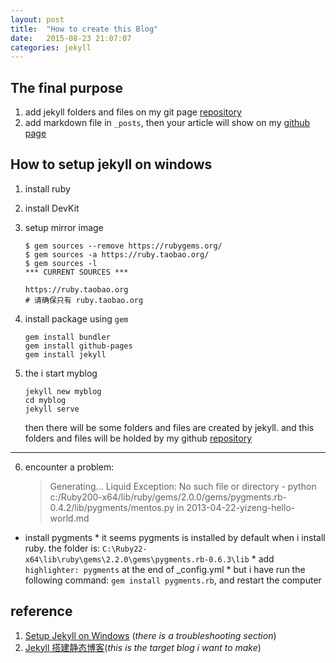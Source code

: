 ```yaml
---
layout: post
title:  "How to create this Blog"
date:   2015-08-23 21:07:07
categories: jekyll
---
```

## The final purpose
1. add jekyll folders and files on my git page [repository](https://github.com/ray525/ray525.github.io)
2. add markdown file in `_posts`, then your article will show on my [github page](http://ray525.github.io/)

## How to setup jekyll on windows
1. install ruby
2. install DevKit
3. setup mirror image
    ```
    $ gem sources --remove https://rubygems.org/
    $ gem sources -a https://ruby.taobao.org/
    $ gem sources -l
    *** CURRENT SOURCES ***
    
    https://ruby.taobao.org
    # 请确保只有 ruby.taobao.org
    ```
4. install package using  `gem` 

    ```
    gem install bundler
    gem install github-pages
    gem install jekyll
    ```
    
5. the i start myblog
    ```
    jekyll new myblog
    cd myblog
    jekyll serve
    ```
    then there will be some folders and files are created by jekyll. and this folders and files will be holded by my github [repository](https://github.com/ray525/ray525.github.io)
___
6. encounter a problem:
    > Generating... Liquid Exception: No such file or directory - python c:/Ruby200-x64/lib/ruby/gems/2.0.0/gems/pygments.rb-0.4.2/lib/pygments/mentos.py in 2013-04-22-yizeng-hello-world.md

- install pygments
        * it seems pygments is installed by default when i install ruby. the folder is: `C:\Ruby22-x64\lib\ruby\gems\2.2.0\gems\pygments.rb-0.6.3\lib`
        * add `highlighter: pygments` at the end of _config.yml
        * but i have run the following command: `gem install pygments.rb`, and restart the computer

## reference
1. [Setup Jekyll on Windows](http://yizeng.me/2013/05/10/setup-jekyll-on-windows/#install-ruby) (*there is a troubleshooting section*)
2. [Jekyll 搭建静态博客](http://gaohaoyang.github.io/2015/02/15/create-my-blog-with-jekyll/)(*this is the target blog i want to make*)
        

 


